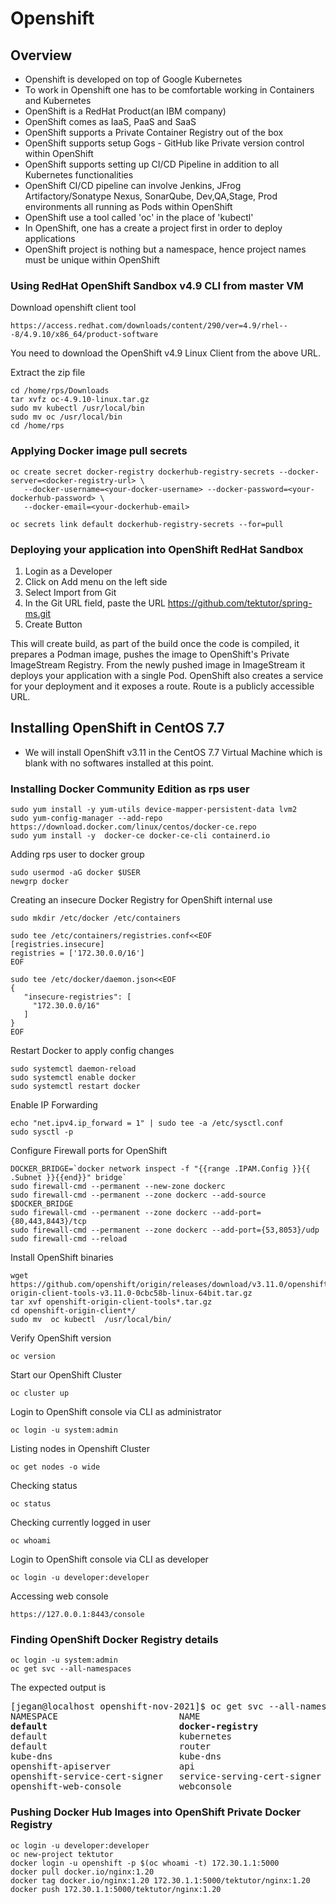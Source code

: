 # Openshift

## Overview
- Openshift is developed on top of Google Kubernetes
- To work in Openshift one has to be comfortable working in Containers and Kubernetes
- OpenShift is a RedHat Product(an IBM company)
- OpenShift comes as IaaS, PaaS and SaaS
- OpenShift supports a Private Container Registry out of the box
- OpenShift supports setup Gogs - GitHub like Private version control within OpenShift
- OpenShift supports setting up CI/CD Pipeline in addition to all Kubernetes functionalities
- OpenShift CI/CD pipeline can involve Jenkins, JFrog Artifactory/Sonatype Nexus, SonarQube, 
  Dev,QA,Stage, Prod environments all running as Pods within OpenShift
- OpenShift use a tool called 'oc' in the place of 'kubectl'
- In OpenShift, one has a create a project first in order to deploy applications
- OpenShift project is nothing but a namespace, hence project names must be unique within OpenShift


### Using RedHat OpenShift Sandbox v4.9 CLI from master VM

Download openshift client tool
```
https://access.redhat.com/downloads/content/290/ver=4.9/rhel---8/4.9.10/x86_64/product-software
```

You need to download the OpenShift v4.9 Linux Client from the above URL.

Extract the zip file
```
cd /home/rps/Downloads
tar xvfz oc-4.9.10-linux.tar.gz
sudo mv kubectl /usr/local/bin
sudo mv oc /usr/local/bin
cd /home/rps
```

### Applying Docker image pull secrets
```
oc create secret docker-registry dockerhub-registry-secrets --docker-server=<docker-registry-url> \
   --docker-username=<your-docker-username> --docker-password=<your-dockerhub-password> \
   --docker-email=<your-dockerhub-email>

oc secrets link default dockerhub-registry-secrets --for=pull
```


### Deploying your application into OpenShift RedHat Sandbox
1. Login as a Developer
2. Click on Add menu on the left side
3. Select Import from Git
4. In the Git URL field, paste the URL https://github.com/tektutor/spring-ms.git
5. Create Button

This will create build, as part of the build once the code is compiled, it prepares a Podman image, pushes the image to OpenShift's Private ImageStream Registry. From the newly pushed image in ImageStream it deploys your application with a single Pod. OpenShift also creates a service for your deployment and it exposes a route. Route is a publicly accessible URL.


## Installing OpenShift in CentOS 7.7
- We will install OpenShift v3.11 in the CentOS 7.7 Virtual Machine which is blank with no softwares
  installed at this point.

### Installing Docker Community Edition as rps user
```
sudo yum install -y yum-utils device-mapper-persistent-data lvm2
sudo yum-config-manager --add-repo https://download.docker.com/linux/centos/docker-ce.repo
sudo yum install -y  docker-ce docker-ce-cli containerd.io
```

Adding rps user to docker group
```
sudo usermod -aG docker $USER
newgrp docker
```

Creating an insecure Docker Registry for OpenShift internal use
```
sudo mkdir /etc/docker /etc/containers

sudo tee /etc/containers/registries.conf<<EOF
[registries.insecure]
registries = ['172.30.0.0/16']
EOF

sudo tee /etc/docker/daemon.json<<EOF
{
   "insecure-registries": [
     "172.30.0.0/16"
   ]
}
EOF
```

Restart Docker to apply config changes
```
sudo systemctl daemon-reload
sudo systemctl enable docker
sudo systemctl restart docker
```

Enable IP Forwarding
```
echo "net.ipv4.ip_forward = 1" | sudo tee -a /etc/sysctl.conf
sudo sysctl -p
```

Configure Firewall ports for OpenShift
```
DOCKER_BRIDGE=`docker network inspect -f "{{range .IPAM.Config }}{{ .Subnet }}{{end}}" bridge`
sudo firewall-cmd --permanent --new-zone dockerc
sudo firewall-cmd --permanent --zone dockerc --add-source $DOCKER_BRIDGE
sudo firewall-cmd --permanent --zone dockerc --add-port={80,443,8443}/tcp
sudo firewall-cmd --permanent --zone dockerc --add-port={53,8053}/udp
sudo firewall-cmd --reload
```

Install OpenShift binaries
```
wget https://github.com/openshift/origin/releases/download/v3.11.0/openshift-origin-client-tools-v3.11.0-0cbc58b-linux-64bit.tar.gz
tar xvf openshift-origin-client-tools*.tar.gz
cd openshift-origin-client*/
sudo mv  oc kubectl  /usr/local/bin/
```

Verify OpenShift version
```
oc version
```

Start our OpenShift Cluster
```
oc cluster up
```

Login to OpenShift console via CLI as administrator
```
oc login -u system:admin
```

Listing nodes in Openshift Cluster
```
oc get nodes -o wide
```

Checking status
```
oc status
```

Checking currently logged in user
```
oc whoami
```

Login to OpenShift console via CLI as developer
```
oc login -u developer:developer
```

Accessing web console
```
https://127.0.0.1:8443/console
```


### Finding OpenShift Docker Registry details
```
oc login -u system:admin
oc get svc --all-namespaces
```
The expected output is
<pre>
[jegan@localhost openshift-nov-2021]$ oc get svc --all-namespaces
NAMESPACE                       NAME                          TYPE        CLUSTER-IP       EXTERNAL-IP   PORT(S)                   AGE
<b>default                         docker-registry               ClusterIP   172.30.1.1       <none>        5000/TCP</b>                  11h
default                         kubernetes                    ClusterIP   172.30.0.1       <none>        443/TCP                   11h
default                         router                        ClusterIP   172.30.227.176   <none>        80/TCP,443/TCP,1936/TCP   11h
kube-dns                        kube-dns                      ClusterIP   172.30.0.2       <none>        53/UDP,53/TCP             11h
openshift-apiserver             api                           ClusterIP   172.30.50.226    <none>        443/TCP                   11h
openshift-service-cert-signer   service-serving-cert-signer   ClusterIP   172.30.192.20    <none>        443/TCP                   11h
openshift-web-console           webconsole                    ClusterIP   172.30.236.73    <none>        443/TCP                   11h
</pre>

### Pushing Docker Hub Images into OpenShift Private Docker Registry
```
oc login -u developer:developer
oc new-project tektutor
docker login -u openshift -p $(oc whoami -t) 172.30.1.1:5000
docker pull docker.io/nginx:1.20
docker tag docker.io/nginx:1.20 172.30.1.1:5000/tektutor/nginx:1.20
docker push 172.30.1.1:5000/tektutor/nginx:1.20
```
